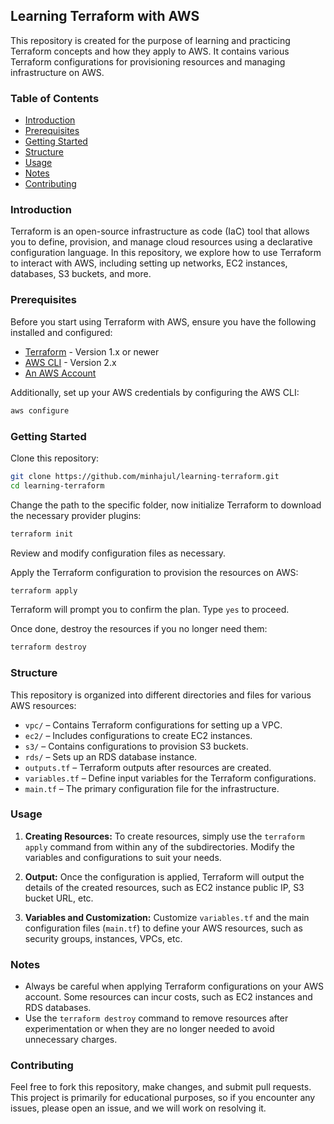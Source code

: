 ## Learning Terraform with AWS

This repository is created for the purpose of learning and practicing Terraform concepts and how they apply to AWS. It contains various Terraform configurations for provisioning resources and managing infrastructure on AWS.

### Table of Contents

- [Introduction](#introduction)
- [Prerequisites](#prerequisites)
- [Getting Started](#getting-started)
- [Structure](#structure)
- [Usage](#usage)
- [Notes](#notes)
- [Contributing](#contributing)

### Introduction

Terraform is an open-source infrastructure as code (IaC) tool that allows you to define, provision, and manage cloud resources using a declarative configuration language. In this repository, we explore how to use Terraform to interact with AWS, including setting up networks, EC2 instances, databases, S3 buckets, and more.

### Prerequisites

Before you start using Terraform with AWS, ensure you have the following installed and configured:

- [Terraform](https://www.terraform.io/downloads.html) - Version 1.x or newer
- [AWS CLI](https://aws.amazon.com/cli/) - Version 2.x
- [An AWS Account](https://aws.amazon.com/)

Additionally, set up your AWS credentials by configuring the AWS CLI:

```bash
aws configure
```

### Getting Started

Clone this repository:

```bash
git clone https://github.com/minhajul/learning-terraform.git
cd learning-terraform
```

Change the path to the specific folder, now initialize Terraform to download the necessary provider plugins:

```bash
terraform init
```

Review and modify configuration files as necessary.

Apply the Terraform configuration to provision the resources on AWS:

```bash
terraform apply
```

Terraform will prompt you to confirm the plan. Type `yes` to proceed.

Once done, destroy the resources if you no longer need them:

```bash
terraform destroy
```

### Structure

This repository is organized into different directories and files for various AWS resources:

- `vpc/` – Contains Terraform configurations for setting up a VPC.
- `ec2/` – Includes configurations to create EC2 instances.
- `s3/` – Contains configurations to provision S3 buckets.
- `rds/` – Sets up an RDS database instance.
- `outputs.tf` – Terraform outputs after resources are created.
- `variables.tf` – Define input variables for the Terraform configurations.
- `main.tf` – The primary configuration file for the infrastructure.

### Usage

1. **Creating Resources:** To create resources, simply use the `terraform apply` command from within any of the subdirectories. Modify the variables and configurations to suit your needs.

2. **Output:** Once the configuration is applied, Terraform will output the details of the created resources, such as EC2 instance public IP, S3 bucket URL, etc.

3. **Variables and Customization:** Customize `variables.tf` and the main configuration files (`main.tf`) to define your AWS resources, such as security groups, instances, VPCs, etc.

### Notes

- Always be careful when applying Terraform configurations on your AWS account. Some resources can incur costs, such as EC2 instances and RDS databases.
- Use the `terraform destroy` command to remove resources after experimentation or when they are no longer needed to avoid unnecessary charges.

### Contributing

Feel free to fork this repository, make changes, and submit pull requests. This project is primarily for educational purposes, so if you encounter any issues, please open an issue, and we will work on resolving it.
